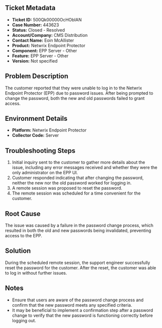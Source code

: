 ## Ticket Metadata
- **Ticket ID:** 500Qk00000OcHObIAN
- **Case Number:** 443623
- **Status:** Closed - Resolved
- **Account/Company:** CMS Distribution
- **Contact Name:** Eoin McAllister
- **Product:** Netwrix Endpoint Protector
- **Component:** EPP Server - Other
- **Feature:** EPP Server - Other
- **Version:** Not specified

## Problem Description
The customer reported that they were unable to log in to the Netwrix Endpoint Protector (EPP) due to password issues. After being prompted to change the password, both the new and old passwords failed to grant access.

## Environment Details
- **Platform:** Netwrix Endpoint Protector
- **Collector Code:** Server

## Troubleshooting Steps
1. Initial inquiry sent to the customer to gather more details about the issue, including any error messages received and whether they were the only administrator on the EPP UI.
2. Customer responded indicating that after changing the password, neither the new nor the old password worked for logging in.
3. A remote session was proposed to reset the password.
4. The remote session was scheduled for a time convenient for the customer.

## Root Cause
The issue was caused by a failure in the password change process, which resulted in both the old and new passwords being invalidated, preventing access to the EPP.

## Solution
During the scheduled remote session, the support engineer successfully reset the password for the customer. After the reset, the customer was able to log in without further issues.

## Notes
- Ensure that users are aware of the password change process and confirm that the new password meets any specified criteria.
- It may be beneficial to implement a confirmation step after a password change to verify that the new password is functioning correctly before logging out.